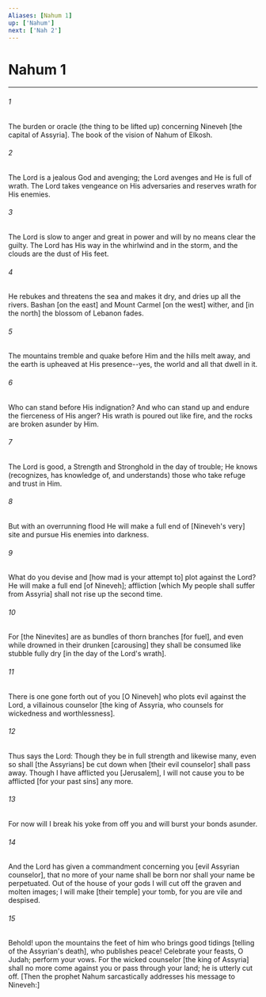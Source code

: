 ```yaml
---
Aliases: [Nahum 1]
up: ['Nahum']
next: ['Nah 2']
---
```

# Nahum 1

***














###### 1 






The burden or oracle (the thing to be lifted up) concerning Nineveh [the capital of Assyria]. The book of the vision of Nahum of Elkosh. 













###### 2 






The Lord is a jealous God and avenging; the Lord avenges and He is full of wrath. The Lord takes vengeance on His adversaries and reserves wrath for His enemies. 













###### 3 






The Lord is slow to anger and great in power and will by no means clear the guilty. The Lord has His way in the whirlwind and in the storm, and the clouds are the dust of His feet. 













###### 4 






He rebukes and threatens the sea and makes it dry, and dries up all the rivers. Bashan [on the east] and Mount Carmel [on the west] wither, and [in the north] the blossom of Lebanon fades. 













###### 5 






The mountains tremble and quake before Him and the hills melt away, and the earth is upheaved at His presence--yes, the world and all that dwell in it. 













###### 6 






Who can stand before His indignation? And who can stand up and endure the fierceness of His anger? His wrath is poured out like fire, and the rocks are broken asunder by Him. 













###### 7 






The Lord is good, a Strength and Stronghold in the day of trouble; He knows (recognizes, has knowledge of, and understands) those who take refuge and trust in Him. 













###### 8 






But with an overrunning flood He will make a full end of [Nineveh's very] site and pursue His enemies into darkness. 













###### 9 






What do you devise and [how mad is your attempt to] plot against the Lord? He will make a full end [of Nineveh]; affliction [which My people shall suffer from Assyria] shall not rise up the second time. 













###### 10 






For [the Ninevites] are as bundles of thorn branches [for fuel], and even while drowned in their drunken [carousing] they shall be consumed like stubble fully dry [in the day of the Lord's wrath]. 













###### 11 






There is one gone forth out of you [O Nineveh] who plots evil against the Lord, a villainous counselor [the king of Assyria, who counsels for wickedness and worthlessness]. 













###### 12 






Thus says the Lord: Though they be in full strength and likewise many, even so shall [the Assyrians] be cut down when [their evil counselor] shall pass away. Though I have afflicted you [Jerusalem], I will not cause you to be afflicted [for your past sins] any more. 













###### 13 






For now will I break his yoke from off you and will burst your bonds asunder. 













###### 14 






And the Lord has given a commandment concerning you [evil Assyrian counselor], that no more of your name shall be born nor shall your name be perpetuated. Out of the house of your gods I will cut off the graven and molten images; I will make [their temple] your tomb, for you are vile and despised. 













###### 15 






Behold! upon the mountains the feet of him who brings good tidings [telling of the Assyrian's death], who publishes peace! Celebrate your feasts, O Judah; perform your vows. For the wicked counselor [the king of Assyria] shall no more come against you or pass through your land; he is utterly cut off. [Then the prophet Nahum sarcastically addresses his message to Nineveh:]
